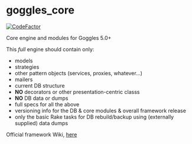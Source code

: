 # goggles_core

[![CodeFactor](https://www.codefactor.io/repository/github/steveoro/goggles_core/badge)](https://www.codefactor.io/repository/github/steveoro/goggles_core)

Core engine and modules for Goggles 5.0+

This _full_ engine should contain only:

- models
- strategies
- other pattern objects (services, proxies, whatever...)
- mailers
- current DB structure
- **NO** decorators or other presentation-centric classs
- **NO** DB data or dumps
- full specs for all the above
- versioning info for the DB & core modules & overall framework release
- only the basic Rake tasks for DB rebuild/backup using (externally supplied) data dumps


Official framework Wiki, [here](https://github.com/steveoro/goggles_admin/wiki)
